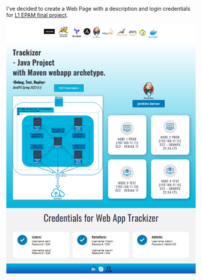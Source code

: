 I've decided to create a Web Page with a description and login credentials for [L1 EPAM final project](https://github.com/Ivan2navI/L1_EPAM/tree/main/1.%20Final%20project).

<p align="center">
  <img src="./Web_Page.png">
</p>